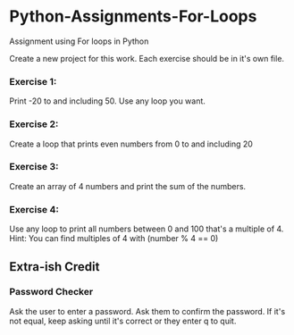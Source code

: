 # Python-Assignments-For-Loops
Assignment using For loops in Python

Create a new project for this work. Each exercise should be in it's own file.


### Exercise 1:
Print -20 to and including 50. Use any loop you want. 

### Exercise 2:
Create a loop that prints even numbers from 0 to and including 20

### Exercise 3:
Create an array of 4 numbers and print the sum of the numbers.

### Exercise 4:
Use any loop to print all numbers between 0 and 100 that's a multiple of 4. Hint: You can find multiples of 4 with (number % 4 == 0)

## Extra-ish Credit
### Password Checker
Ask the user to enter a password. Ask them to confirm the password. If it's not equal, keep asking until it's correct or they enter q to quit.

